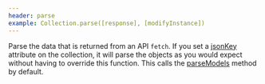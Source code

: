 ```yaml
---
header: parse
example: Collection.parse([response], [modifyInstance])
---
```


Parse the data that is returned from an API `fetch`.  If you set a [jsonKey](#jsonKey) attribute on the collection, it will parse the objects as you would expect without having to override this function.  This calls the [parseModels](#parseModels) method by default.
